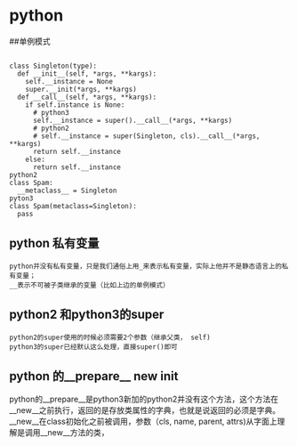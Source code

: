 # python
##单例模式
```

class Singleton(type):
  def __init__(self, *args, **kargs):
    self.__instance = None
    super.__init(*args, **kargs)
  def __call__(self, *args, **kargs):
    if self.instance is None:
      # python3
      self.__instance = super().__call__(*args, **kargs)
      # python2
      # self.__instance = super(Singleton, cls).__call__(*args, **kargs)
      return self.__instance
    else:
      return self.__instance
python2
class Spam:
  __metaclass__ = Singleton
pyton3
class Spam(metaclass=Singleton):
  pass
```

## python 私有变量
```
python并没有私有变量，只是我们通俗上用_来表示私有变量，实际上他并不是静态语言上的私有变量；
__表示不可被子类继承的变量（比如上边的单例模式）
```
## python2 和python3的super
```
python2的super使用的时候必须需要2个参数（继承父类， self)
python3的super已经默认这么处理，直接super()即可
```

## python 的__prepare__ __new__ __init__ 
python的__prepare__是python3新加的python2并没有这个方法，这个方法在__new__之前执行，返回的是存放类属性的字典，也就是说返回的必须是字典。
__new__在class初始化之前被调用，参数（cls, name, parent, attrs)从字面上理解是调用__new__方法的类，




